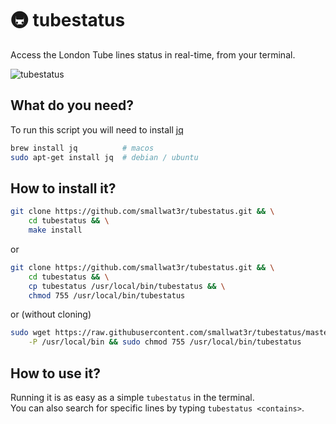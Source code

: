 # 🚇 tubestatus
Access the London Tube lines status in real-time, from your terminal.

![tubestatus](https://i.imgur.com/MI10KBJ.gif)

## What do you need?
To run this script you will need to install [jq](https://stedolan.github.io/jq/download) 
```sh
brew install jq          # macos
sudo apt-get install jq  # debian / ubuntu
```

## How to install it?

```sh
git clone https://github.com/smallwat3r/tubestatus.git && \
    cd tubestatus && \
    make install 
```
or
```sh
git clone https://github.com/smallwat3r/tubestatus.git && \
    cd tubestatus && \
    cp tubestatus /usr/local/bin/tubestatus && \
    chmod 755 /usr/local/bin/tubestatus
```
or (without cloning)
```sh
sudo wget https://raw.githubusercontent.com/smallwat3r/tubestatus/master/tubestatus \
    -P /usr/local/bin && sudo chmod 755 /usr/local/bin/tubestatus
```

## How to use it? 
Running it is as easy as a simple `tubestatus` in the terminal.  
You can also search for specific lines by typing `tubestatus <contains>`.  
